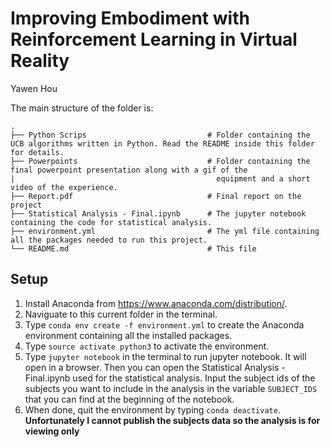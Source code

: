 # Improving Embodiment with Reinforcement Learning in Virtual Reality

Yawen Hou


The main structure of the folder is:
```
.   
├── Python Scrips                           # Folder containing the UCB algorithms written in Python. Read the README inside this folder for details.
├── Powerpoints                             # Folder containing the final powerpoint presentation along with a gif of the 
|                                             equipment and a short video of the experience.
├── Report.pdf                              # Final report on the project
├── Statistical Analysis - Final.ipynb      # The jupyter notebook containing the code for statistical analysis.
├── environment.yml                         # The yml file containing all the packages needed to run this project.       
└── README.md                               # This file
```

## Setup
1. Install Anaconda from https://www.anaconda.com/distribution/.
2. Naviguate to this current folder in the terminal.
3. Type ```conda env create -f environment.yml``` to create the Anaconda environment containing all the installed packages. 
4. Type ```source activate python3``` to activate the environment.
5. Type ```jupyter notebook``` in the terminal to run jupyter notebook. It will open in a browser. Then you can open the Statistical Analysis - Final.ipynb used for the statistical analysis. Input the subject ids of the subjects you want to include in the analysis in the variable ```SUBJECT_IDS``` that you can find at the beginning of the notebook.
6. When done, quit the environment by typing ```conda deactivate```. **Unfortunately I cannot publish the subjects data so the analysis is for viewing only** 

